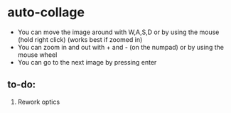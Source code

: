 # auto-collage

- You can move the image around with W,A,S,D or by using the mouse (hold right click) (works best if zoomed in)
- You can zoom in and out with + and - (on the numpad) or by using the mouse wheel
- You can go to the next image by pressing enter

## to-do:

1. Rework optics
